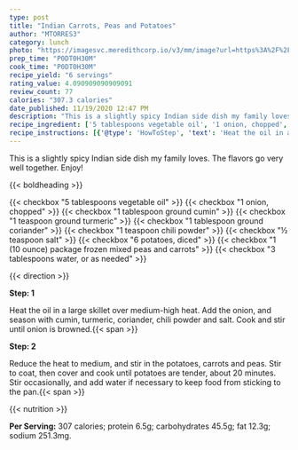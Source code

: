 ```yaml
---
type: post
title: "Indian Carrots, Peas and Potatoes"
author: "MTORRES3"
category: lunch
photo: "https://imagesvc.meredithcorp.io/v3/mm/image?url=https%3A%2F%2Fimages.media-allrecipes.com%2Fuserphotos%2F626757.jpg"
prep_time: "P0DT0H30M"
cook_time: "P0DT0H30M"
recipe_yield: "6 servings"
rating_value: 4.090909090909091
review_count: 77
calories: "307.3 calories"
date_published: 11/19/2020 12:47 PM
description: "This is a slightly spicy Indian side dish my family loves.  The flavors go very well together.  Enjoy!"
recipe_ingredient: ['5 tablespoons vegetable oil', '1 onion, chopped', '1 tablespoon ground cumin', '1 teaspoon ground turmeric', '1 tablespoon ground coriander', '1 teaspoon chili powder', '½ teaspoon salt', '6 potatoes, diced', '1 (10 ounce) package frozen mixed peas and carrots', '3 tablespoons water, or as needed']
recipe_instructions: [{'@type': 'HowToStep', 'text': 'Heat the oil in a large skillet over medium-high heat. Add the onion, and season with cumin, turmeric, coriander, chili powder and salt. Cook and stir until onion is browned.\n'}, {'@type': 'HowToStep', 'text': 'Reduce the heat to medium, and stir in the potatoes, carrots and peas. Stir to coat, then cover and cook until potatoes are tender, about 20 minutes. Stir occasionally, and add water if necessary to keep food from sticking to the pan.\n'}]
---
```


This is a slightly spicy Indian side dish my family loves.  The flavors go very well together.  Enjoy! 

{{< boldheading >}}

{{< checkbox "5 tablespoons vegetable oil" >}}
{{< checkbox "1  onion, chopped" >}}
{{< checkbox "1 tablespoon ground cumin" >}}
{{< checkbox "1 teaspoon ground turmeric" >}}
{{< checkbox "1 tablespoon ground coriander" >}}
{{< checkbox "1 teaspoon chili powder" >}}
{{< checkbox "½ teaspoon salt" >}}
{{< checkbox "6  potatoes, diced" >}}
{{< checkbox "1 (10 ounce) package frozen mixed peas and carrots" >}}
{{< checkbox "3 tablespoons water, or as needed" >}}


{{< direction >}}

**Step: 1**

Heat the oil in a large skillet over medium-high heat. Add the onion, and season with cumin, turmeric, coriander, chili powder and salt. Cook and stir until onion is browned.{{< span >}}

**Step: 2**

Reduce the heat to medium, and stir in the potatoes, carrots and peas. Stir to coat, then cover and cook until potatoes are tender, about 20 minutes. Stir occasionally, and add water if necessary to keep food from sticking to the pan.{{< span >}}

{{< nutrition >}}

**Per Serving:** 307 calories; protein 6.5g; carbohydrates 45.5g; fat 12.3g; sodium 251.3mg.
